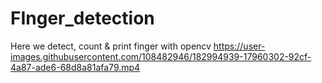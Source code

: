 # FInger_detection
Here we detect, count &amp; print finger with opencv
https://user-images.githubusercontent.com/108482946/182994939-17960302-92cf-4a87-ade6-68d8a81afa79.mp4
